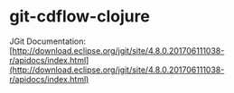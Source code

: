 # git-cdflow-clojure

JGit Documentation: [http://download.eclipse.org/jgit/site/4.8.0.201706111038-r/apidocs/index.html](http://download.eclipse.org/jgit/site/4.8.0.201706111038-r/apidocs/index.html)